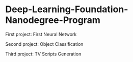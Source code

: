 # Deep-Learning-Foundation-Nanodegree-Program


First project: First Neural Network

Second project: Object Classification

Third project: TV Scripts Generation
